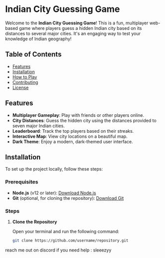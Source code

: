 # Indian City Guessing Game

Welcome to the **Indian City Guessing Game**! This is a fun, multiplayer web-based game where players guess a hidden Indian city based on its distances to several major cities. It's an engaging way to test your knowledge of Indian geography!

## Table of Contents

- [Features](#features)
- [Installation](#installation)
- [How to Play](#how-to-play)
- [Contributing](#contributing)
- [License](#license)

## Features

- **Multiplayer Gameplay**: Play with friends or other players online.
- **City Distances**: Guess the hidden city using the distances provided to seven major Indian cities.
- **Leaderboard**: Track the top players based on their streaks.
- **Interactive Map**: View city locations on a beautiful map.
- **Dark Theme**: Enjoy a modern, dark-themed user interface.

## Installation

To set up the project locally, follow these steps:

### Prerequisites

- **Node.js** (v12 or later): [Download Node.js](https://nodejs.org/)
- **Git** (optional, for cloning the repository): [Download Git](https://git-scm.com/)

### Steps

1. **Clone the Repository**

   Open your terminal and run the following command:

   ```bash
   git clone https://github.com/username/repository.git
reach me out on discord if you need help : sleeezyy
